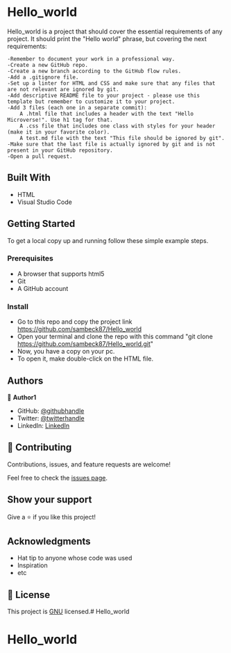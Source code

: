 # Hello_world

Hello_world is a project that should cover the essential requirements of any project. It should print the "Hello world" phrase, but covering the next requirements:

    -Remember to document your work in a professional way.
    -Create a new GitHub repo.
    -Create a new branch according to the GitHub flow rules.
    -Add a .gitignore file.
    -Set up a linter for HTML and CSS and make sure that any files that are not relevant are ignored by git.
    -Add descriptive README file to your project - please use this template but remember to customize it to your project.
    -Add 3 files (each one in a separate commit):
        A .html file that includes a header with the text "Hello Microverse!". Use h1 tag for that.
        A .css file that includes one class with styles for your header (make it in your favorite color).
        A test.md file with the text "This file should be ignored by git".
    -Make sure that the last file is actually ignored by git and is not present in your GitHub repository.
    -Open a pull request.



## Built With

- HTML
- Visual Studio Code


## Getting Started

To get a local copy up and running follow these simple example steps.

### Prerequisites
- A browser that supports html5
- Git 
- A GitHub account

### Install
- Go to this repo and copy the project link
        https://github.com/sambeck87/Hello_world
- Open your terminal and clone the repo with this command "git clone https://github.com/sambeck87/Hello_world.git"
- Now, you have a copy on your pc. 
- To open it, make double-click on the HTML file.


## Authors

👤 **Author1**

- GitHub: [@githubhandle](https://github.com/sambeck87)
- Twitter: [@twitterhandle](https://twitter.com/sambeck4488)
- LinkedIn: [LinkedIn](https://www.linkedin.com/in/sandro-israel-hern%C3%A1ndez-zamora-899386a4/)

## 🤝 Contributing

Contributions, issues, and feature requests are welcome!

Feel free to check the [issues page](../../issues/).

## Show your support

Give a ⭐️ if you like this project!

## Acknowledgments

- Hat tip to anyone whose code was used
- Inspiration
- etc

## 📝 License

This project is [GNU](./LICENSE.md) licensed.# Hello_world
# Hello_world